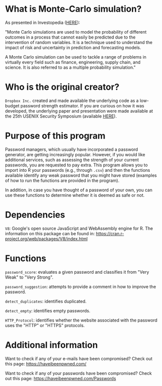 # What is Monte-Carlo simulation?
As presented in Investopedia (<a href="https://www.investopedia.com/terms/m/montecarlosimulation.asp">HERE</a>):

"Monte Carlo simulations are used to model the probability of different outcomes in a process that cannot easily be predicted due to the intervention of random variables. It is a technique used to understand the impact of risk and uncertainty in prediction and forecasting models.

A Monte Carlo simulation can be used to tackle a range of problems in virtually every field such as finance, engineering, supply chain, and science. It is also referred to as a multiple probability simulation."

# Who is the original creator?
<code>Dropbox Inc.</code> created and made available the underlying code as a low-budget password strength estimator. If you are curious on how it was developed, the underlying
paper and presentation were made available at the 25th USENIX Security Symposium (available 
<a href="https://www.usenix.org/conference/usenixsecurity16/technical-sessions/presentation/wheeler">HERE</a>).

# Purpose of this program
Password managers, which usually have incorporated a password generator, are getting increasingly popular. However, if you would like additional services, such as assessing the strength of your current passwords, you are requested to pay extra. This program allows you to import into R your passwords (e.g., through <code>.csv</code>) and then the functions available identify any weak password that you might have stored (examples of how to run the functions are provided in the program).

In addition, in case you have thought of a password of your own, you can use these functions to determine whether it is deemed as safe or not.

# Dependencies
<code>V8</code>: Google's open source JavaScript and WebAssembly engine for R. The information on this package can be found in: https://cran.r-project.org/web/packages/V8/index.html

# Functions
<code>password_score</code>: evaluates a given password and classifies it from "Very Weak" to "Very Strong".

<code>password_suggestion</code>: attempts to provide a comment in how to improve the password.

<code>detect_duplicates</code>: identifies duplicated.

<code>detect_empty</code>: identifies empty passwords.

<code>HTTP_Protocol</code>: identifies whether the website associated with the password uses the "HTTP" or "HTTPS" protocols.

# Additional information
Want to check if any of your e-mails have been compromised? Check out this page: https://haveibeenpwned.com/

Want to check if any of your passwords have been compromised? Check out this page: https://haveibeenpwned.com/Passwords

